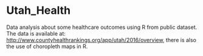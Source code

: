 # Utah_Health
Data analysis about some healthcare outcomes using R from public dataset. 
The data is available at: http://www.countyhealthrankings.org/app/utah/2016/overview, there is also the use of choropleth maps in R.


